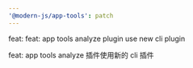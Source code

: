 ```yaml
---
'@modern-js/app-tools': patch
---
```


feat: feat: app tools analyze plugin use new cli plugin


feat: app tools analyze 插件使用新的 cli 插件
